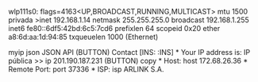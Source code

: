 
wlp111s0: flags=4163<UP,BROADCAST,RUNNING,MULTICAST>  mtu 1500
    privada     >inet 192.168.1.14  netmask 255.255.255.0  broadcast 192.168.1.255
        inet6 fe80::6df5:42bd:6c5:7cd6  prefixlen 64  scopeid 0x20<link>
        ether a8:6d:aa:1d:94:85  txqueuelen 1000  (Ethernet)
   

   myip
   json JSON API
   (BUTTON) Contact
   [INS: :INS]
     * Your IP address is:
   IP pública   >>   ip 201.190.187.231 (BUTTON) copy
     * Host:
       host 172.68.26.36
     * Remote Port:
       port 37336
     * ISP:
       isp ARLINK S.A.

